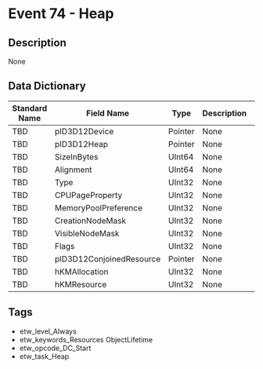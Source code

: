 # Event 74 - Heap

## Description
None

## Data Dictionary
|Standard Name|Field Name|Type|Description|Sample Value|
|---|---|---|---|---|
|TBD|pID3D12Device|Pointer|None|`None`|
|TBD|pID3D12Heap|Pointer|None|`None`|
|TBD|SizeInBytes|UInt64|None|`None`|
|TBD|Alignment|UInt64|None|`None`|
|TBD|Type|UInt32|None|`None`|
|TBD|CPUPageProperty|UInt32|None|`None`|
|TBD|MemoryPoolPreference|UInt32|None|`None`|
|TBD|CreationNodeMask|UInt32|None|`None`|
|TBD|VisibleNodeMask|UInt32|None|`None`|
|TBD|Flags|UInt32|None|`None`|
|TBD|pID3D12ConjoinedResource|Pointer|None|`None`|
|TBD|hKMAllocation|UInt32|None|`None`|
|TBD|hKMResource|UInt32|None|`None`|

## Tags
* etw_level_Always
* etw_keywords_Resources ObjectLifetime
* etw_opcode_DC_Start
* etw_task_Heap